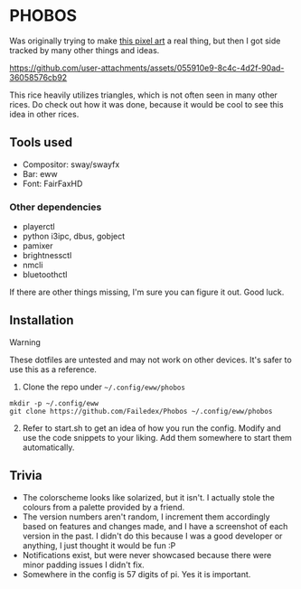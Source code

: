# PHOBOS

Was originally trying to make [this pixel art](https://x.com/Arvydas_B/status/1307207015303974912) a real thing, but then I got side tracked by many other things and ideas. 

https://github.com/user-attachments/assets/055910e9-8c4c-4d2f-90ad-36058576cb92

This rice heavily utilizes triangles, which is not often seen in many other rices. Do check out how it was done, because it would be cool to see this idea in other rices.

## Tools used
- Compositor: sway/swayfx
- Bar: eww
- Font: FairFaxHD

### Other dependencies
- playerctl
- python i3ipc, dbus, gobject
- pamixer
- brightnessctl
- nmcli
- bluetoothctl

If there are other things missing, I'm sure you can figure it out. Good luck.

## Installation

> [!WARNING]
> These dotfiles are untested and may not work on other devices. 
> It's safer to use this as a reference.

1. Clone the repo under `~/.config/eww/phobos`
```
mkdir -p ~/.config/eww
git clone https://github.com/Failedex/Phobos ~/.config/eww/phobos
```
2. Refer to start.sh to get an idea of how you run the config. Modify and use the code snippets to your liking. Add them somewhere to start them automatically.

## Trivia 
- The colorscheme looks like solarized, but it isn't. I actually stole the colours from a palette provided by a friend.
- The version numbers aren't random, I increment them accordingly based on features and changes made, and I have a screenshot of each version in the past. I didn't do this because I was a good developer or anything, I just thought it would be fun :P
- Notifications exist, but were never showcased because there were minor padding issues I didn't fix.
- Somewhere in the config is 57 digits of pi. Yes it is important.
